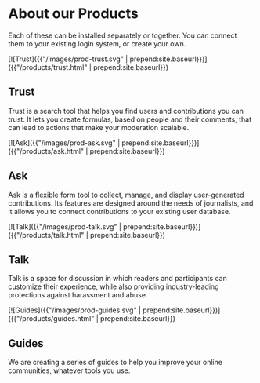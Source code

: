 
# About our Products

Each of these can be installed separately or together. You can connect them to your existing login system, or create your own.
    
[![Trust]({{"/images/prod-trust.svg" | prepend:site.baseurl}})]({{"/products/trust.html" | prepend:site.baseurl}})

## Trust

Trust is a search tool that helps you find users and contributions you can trust. It lets you create formulas, based on people and their comments, that can lead to actions that make your moderation scalable.

[![Ask]({{"/images/prod-ask.svg" | prepend:site.baseurl}})]({{"/products/ask.html" | prepend:site.baseurl}}) 

## Ask

Ask is a flexible form tool to collect, manage, and display user-generated contributions. Its features are designed around the needs of journalists, and it allows you to connect contributions to your existing user database.

[![Talk]({{"/images/prod-talk.svg" | prepend:site.baseurl}})]({{"/products/talk.html" | prepend:site.baseurl}}) 

## Talk

Talk is a space for discussion in which readers and participants can customize their experience, while also providing industry-leading protections against harassment and abuse.

[![Guides]({{"/images/prod-guides.svg" | prepend:site.baseurl}})]({{"/products/guides.html" | prepend:site.baseurl}}) 

## Guides

We are creating a series of guides to help you improve your online communities, whatever tools you use. 
